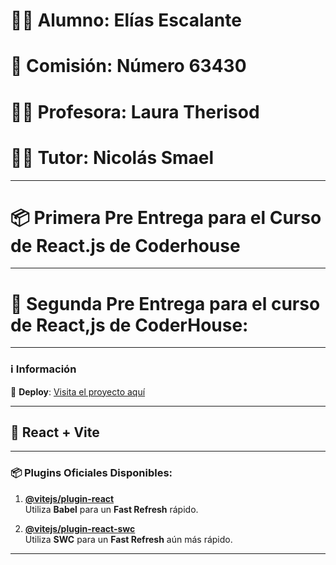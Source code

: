 

# 🧑‍🎓 Alumno: **Elías Escalante**  
# 📅 Comisión: **Número 63430**  
# 👩‍🏫 Profesora: **Laura Therisod**  
# 👨‍🏫 Tutor: **Nicolás Smael**  

---
# 📦 Primera Pre Entrega para el Curso de React.js de Coderhouse

----

# 📝 Segunda Pre Entrega para el curso de React,js de CoderHouse:

----

### ℹ️ Información

🔗 **Deploy**: [Visita el proyecto aquí](https://pre-entrega1-escalante.vercel.app/)

---

## 🚀 React + Vite

---

### 📦 Plugins Oficiales Disponibles:

1. **[@vitejs/plugin-react](https://github.com/vitejs/vite-plugin-react/blob/main/packages/plugin-react/README.md)**  
   Utiliza **Babel** para un **Fast Refresh** rápido.

2. **[@vitejs/plugin-react-swc](https://github.com/vitejs/vite-plugin-react-swc)**  
   Utiliza **SWC** para un **Fast Refresh** aún más rápido.

---


